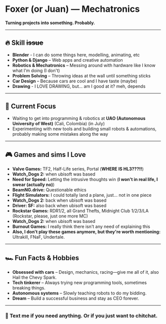 # **Foxer (or Juan) — Mechatronics**  
**Turning projects into something. Probably.**  

---

## 🔥 Skill ~~issue~~
- **Blender** - I can do some things here, modelling, animating, etc
- **Python & Django** – Web apps and creative automation  
- **Robotics & Mechatronics** – Messing around with hardware like I know what I'm doing (I don't)  
- **Problem Solving** – Throwing ideas at the wall until something sticks  
- **Car Design** – Because cars are cool and I have taste (maybe)
- **Drawing** - I LOVE DRAWING, but... am I good at it? meh, depends

---

## 🎯 Current Focus  
- Waiting to get into programming & robotics at **UAO (Autonomous University of West)** (Cali, Colombia) (in July)  
- Experimenting with new tools and building small robots & automations, probably making some mistakes along the way  

---

## 🎮 Games and sims I Love  
- **Valve Games:** TF2, Half-Life series, Portal (**WHERE IS HL3???!!**)
- **Watch_Dogs 2:** when ubisoft was based   
- **Need for Speed:** Letting the intrusive thoughts win (**I won't in real life, I swear (actually no)**)  
- **BeamNG.drive:** Questionable ethics  
- **Flight Simulators:** I could totally land a plane, just… not in one piece
- **Watch_Dogs 2:** back when ubisoft was based
- **Driver: SF:** also back when ubisoft was based
- **Rockstar Games:** RDR1/2, all Grand Thefts, Midnight Club 1/2/3/LA (Rockstar, please, just one more MC)
- **Watch_Dogs 2:** when ubisoft was based
- **Burnout Games:** I really think there isn't any need of explaining this
- **Also, I don't play these games anymore, but they're worth mentioning:** Ultrakill, FNaF, Undertale. 

---

## 🏎️ Fun Facts & Hobbies  
- **Obsessed with cars** – Design, mechanics, racing—give me all of it, also Hail the Chevy Spark.
- **Tech tinkerer** – Always trying new programming tools, sometimes breaking things.  
- **Autonomous systems** – Slowly teaching robots to do my bidding.  
- **Dream** – Build a successful business and stay as CEO forever.  

---

### 💬 **Text me if you need anything. Or if you just want to chitchat.**  

